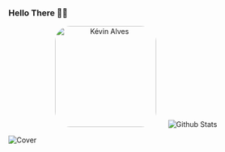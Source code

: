 ### Hello There 👋🐺

<p align="center">
  <img src="https://github.com/KevOneRedOne/KevOneRedOne/img/avatar.png" alt="Kévin Alves" height="200" style="margin-right: 20px; border-radius:30px"/>
  <img src="https://github-readme-stats.vercel.app/api?username=kevoneredone" alt="Github Stats" />
</p>

![Cover](https://github.com/KevOneRedOne/KevOneRedOne/img/avatar.jpg)

<!--
**KevOneRedOne/KevOneRedOne** is a ✨ _special_ ✨ repository because its `README.md` (this file) appears on your GitHub profile.

Here are some ideas to get you started:

- 🔭 I’m currently working on ...
- 🌱 I’m currently learning ...
- 👯 I’m looking to collaborate on ...
- 🤔 I’m looking for help with ...
- 💬 Ask me about ...
- 📫 How to reach me: ...
- 😄 Pronouns: ...
- ⚡ Fun fact: ...
-->




